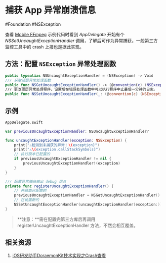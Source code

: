 # 捕获 App 异常崩溃信息

\#Foundation \#NSException

查看 [Mobile FFmpeg](https://github.com/tanersener/mobile-ffmpeg/blob/master/ios/test-app/pods-with-tooltips/MobileFFmpegTest/AppDelegate.m) 示例代码时看到 *AppDelegate* 开始有个 *NSSetUncaughtExceptionHandler* 调用，了解后可作为异常捕获，一般第三方监控工具中的 crash 上报也是据此实现。

## 方法：配置 `NSException` 异常处理函数

```swift
public typealias NSUncaughtExceptionHandler = (NSException) -> Void
/// 获取顶层异常处理函数
public func NSGetUncaughtExceptionHandler() -> (@convention(c) (NSException) -> Void)?
/// 更改顶层异常处理程序，设置后在错误处理函数中可以执行程序中止最后一分钟的日志。
public func NSSetUncaughtExceptionHandler(_: (@convention(c) (NSException) -> Void)?)
```

## 示例

```swift
AppDelegate.swift

var previousUncaughtExceptionHandler: NSUncaughtExceptionHandler?

func uncaughtExceptionHandler(exception: NSException) {
    print("⚠️检测到未捕获的异常：\(exception)")
    print("⚠️\(exception.callStackSymbols)")
    // 执行原本已配置的
    if previousUncaughtExceptionHandler != nil {
        previousUncaughtExceptionHandler!(exception)
    }
}

/// 配置异常捕获输出 debug 信息
private func registerUncaughtExceptionHandler() {
    // 先获取已配置的
    previousUncaughtExceptionHandler = NSGetUncaughtExceptionHandler()
    // 在设置新的
    NSSetUncaughtExceptionHandler(uncaughtExceptionHandler(exception:))
}
```

>**注意：**需在配置完第三方库后再调用 registerUncaughtExceptionHandler 方法，不然会相互覆盖。

## 相关资源

1. [iOS研发助手DoraemonKit技术实现之Crash查看](https://juejin.im/post/6844903766051782669#heading-4)

